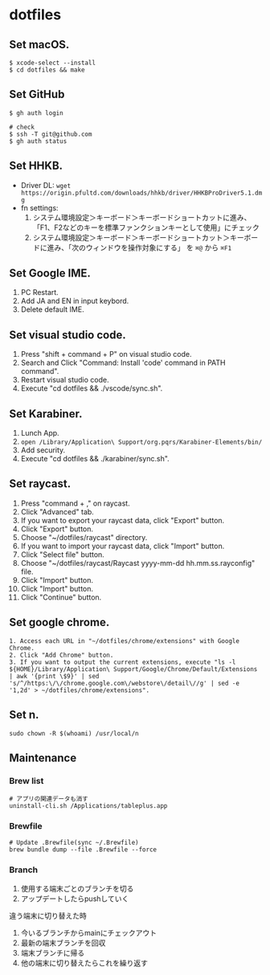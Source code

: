 # dotfiles

## Set macOS.

```shell
$ xcode-select --install
$ cd dotfiles && make
```

## Set GitHub

```shell
$ gh auth login

# check
$ ssh -T git@github.com
$ gh auth status
```

## Set HHKB.

- Driver DL: `wget https://origin.pfultd.com/downloads/hhkb/driver/HHKBProDriver5.1.dmg`
- fn settings: 
  1. システム環境設定＞キーボード＞キーボードショートカットに進み、「F1、F2などのキーを標準ファンクションキーとして使用」にチェック
  2. システム環境設定＞キーボード＞キーボードショートカット＞キーボードに進み、「次のウィンドウを操作対象にする」 を `⌘@` から `⌘F1`

## Set Google IME.

1. PC Restart.
2. Add JA and EN in input keybord.
3. Delete default IME.

## Set visual studio code.

1. Press "shift + command + P" on visual studio code.
2. Search and Click "Command: Install 'code' command in PATH command".
3. Restart visual studio code.
4. Execute "cd dotfiles && ./vscode/sync.sh".
<!-- 5. If you want to output the current extensions, execute "code --list-extensions > ~/dotfiles/vscode/extensions". -->

## Set Karabiner.

1. Lunch App.
2. `open /Library/Application\ Support/org.pqrs/Karabiner-Elements/bin/`
3. Add security.
4. Execute "cd dotfiles && ./karabiner/sync.sh".

## Set raycast.

1. Press "command + ," on raycast.
2. Click "Advanced" tab.
3. If you want to export your raycast data, click "Export" button.
4. Click "Export" button.
5. Choose "~/dotfiles/raycast" directory.
6. If you want to import your raycast data, click "Import" button.
7. Click "Select file" button.
8. Choose "~/dotfiles/raycast/Raycast yyyy-mm-dd hh.mm.ss.rayconfig" file.
9. Click "Import" button.
10. Click "Import" button.
11. Click "Continue" button.

## Set google chrome.

```
1. Access each URL in "~/dotfiles/chrome/extensions" with Google Chrome.
2. Click "Add Chrome" button.
3. If you want to output the current extensions, execute "ls -l ${HOME}/Library/Application\ Support/Google/Chrome/Default/Extensions | awk '{print \$9}' | sed 's/^/https:\/\/chrome.google.com\/webstore\/detail\//g' | sed -e '1,2d' > ~/dotfiles/chrome/extensions".
```

## Set n.
```
sudo chown -R $(whoami) /usr/local/n
```

## Maintenance

### Brew list

```shell
# アプリの関連データも消す
uninstall-cli.sh /Applications/tableplus.app
```

### Brewfile

```shell
# Update .Brewfile(sync ~/.Brewfile)
brew bundle dump --file .Brewfile --force
```

### Branch

1. 使用する端末ごとのブランチを切る
2. アップデートしたらpushしていく

違う端末に切り替えた時

1. 今いるブランチからmainにチェックアウト
2. 最新の端末ブランチを回収
3. 端末ブランチに帰る
4. 他の端末に切り替えたらこれを繰り返す
